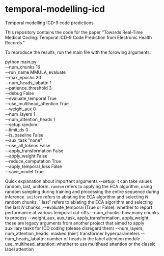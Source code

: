 # temporal-modelling-icd

Temporal modelling ICD-9 code predictions.

This repository contains the code for the paper "Towards Real-Time Medical Coding: Temporal ICD-9 Code Prediction
from Electronic Health Records."

To reproduce the results, run the main file with the following arguments:

python main.py \
    --num_chunks 16 \
    --run_name MMULA_evaluate \
    --max_epochs 20 \
    --num_heads_labattn 1 \
    --patience_threshold 3 \
    --debug False \
    --evaluate_temporal True \
    --use_multihead_attention True \
    --weight_aux 0 \
    --num_layers 1 \
    --num_attention_heads 1 \
    --setup random \
    --limit_ds 0 \
    --is_baseline False \
    --aux_task "none" \
    --use_all_tokens False \
    --apply_transformation False \
    --apply_weight False \
    --reduce_computation True \
    --apply_temporal_loss False \
    --save_model True

Quick explanation about important arguments
--setup: it can take values random, last, uniform. ``random`` refers to applying the ECA algorithm, using random sampling during training and processing the entire sequence during inference. ``uniform`` refers to ablating the ECA algorithm and selecting $N$ random chunks. ``last" refers to ablating the ECA algorithm and selecting the last $N$ chunks.
--evaluate_temporal (True or False): whether to report performance at various temporal cut-offs
--num_chunks: how many chunks to process
--weight_aux, aux_task, apply_transformation, apply_weight: these are legacy arguments from another project that aimed to apply auxiliary tasks for ICD coding (please disregard them)
--num_layers, num_attention_heads: masked (hier) transformer hyperparameters
--num_heads_labattn: number of heads in the label attention module
--use_multihead_attention: whether to use multihead attention or the classic label attention


